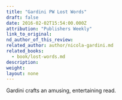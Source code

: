 ```yaml
---
title: "Gardini PW Lost Words"
draft: false
date: 2016-02-02T15:54:00.000Z
attribution: "Publishers Weekly"
link_to_original:
nd_author_of_this_review:
related_author: author/nicola-gardini.md
related_books:
  - book/lost-words.md
description:
weight:
layout: none
---
```

Gardini crafts an amusing, entertaining read.

